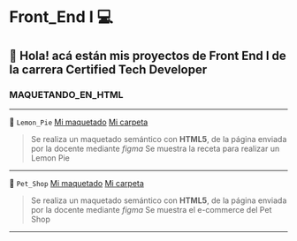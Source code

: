 # Front_End I 💻

## 👋 Hola! acá están mis proyectos de Front End I de la carrera Certified Tech Developer

###  MAQUETANDO_EN_HTML 
---

🍋 `Lemon_Pie` [Mi maquetado](http://127.0.0.1:5500/C5-LemonPie/index.html) [Mi carpeta](https://github.com/fllorgarcia/Front_End/tree/main/C5-LemonPie)
  
    
  > Se realiza un maquetado  semántico con **HTML5**, de la página enviada por la docente mediante *figma*
  > Se muestra la receta para realizar un Lemon Pie
  ---
 🐶 `Pet_Shop` [Mi maquetado](http://127.0.0.1:5500/C5-LemonPie/index.html) [Mi carpeta](https://github.com/fllorgarcia/Front_End/tree/main/C6-PetShop)
  
    
  > Se realiza un maquetado  semántico con **HTML5**, de la página enviada por la docente mediante *figma*
  > Se muestra el e-commerce del Pet Shop
  ---
    
 
